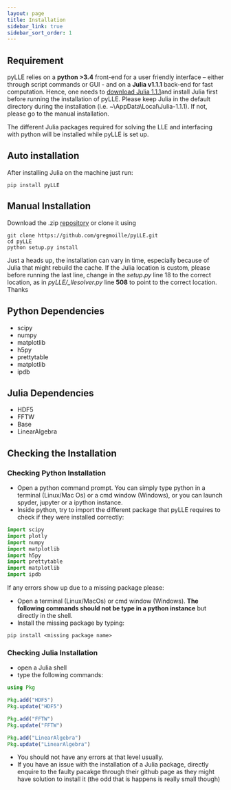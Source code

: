 ```yaml
---
layout: page
title: Installation
sidebar_link: true
sidebar_sort_order: 1
---
```


## Requirement


pyLLE relies on a **python >3.4** front-end for a user friendly interface – either through script commands or GUI - and on a **Julia v1.1.1** back-end for fast computation. Hence, one needs to [download Julia 1.1.1](https://julialang.org)and install Julia first before running the installation of pyLLE. Please keep Julia in the default directory during the installation (i.e. ~\AppData\Local\Julia-1.1.1\). If not, please go to the manual installation.

The different Julia packages required for solving the LLE and interfacing with python will be installed while pyLLE is set up.


## Auto installation


After installing Julia on the machine just run:

```
pip install pyLLE
```

## Manual Installation


Download the .zip [repository](https://github.com/gregmoille/pyLLE/archive/master.zip) or clone it using

```
git clone https://github.com/gregmoille/pyLLE.git
cd pyLLE
python setup.py install
```
Just a heads up, the installation can vary in time, especially because of Julia that might rebuild the cache. If the Julia location is custom, please before running the last line, change in the *setup.py* line 18 to the correct location, as in *pyLLE/_llesolver.py* line **508** to point to the correct location. Thanks

## Python Dependencies

- scipy
- numpy
- matplotlib
- h5py
- prettytable
- matplotlib
- ipdb

## Julia Dependencies

- HDF5
- FFTW
- Base
- LinearAlgebra

## Checking the Installation

### Checking Python Installation

- Open a python command prompt. You can simply type python in a terminal (Linux/Mac Os) or a cmd window (Windows), or you can launch spyder, jupyter or a ipython instance.
- Inside python, try to import the different package that pyLLE requires to check if they were installed correctly:

```python
import scipy
import plotly
import numpy
import matplotlib
import h5py
import prettytable
import matplotlib
import ipdb
```

If any errors show up due to a missing package please:

- Open a terminal (Linux/MacOs) or cmd window (Windows). **The following commands should not be type in a python instance** but directly in the shell.
- Install the missing package by typing:

```
pip install <missing package name>
```

### Checking Julia Installation

- open a Julia shell
- type the following commands:

```julia
using Pkg

Pkg.add("HDF5")
Pkg.update("HDF5")

Pkg.add("FFTW")
Pkg.update("FFTW")

Pkg.add("LinearAlgebra")
Pkg.update("LinearAlgebra")
```

- You should not have any errors at that level usually.
- If you have an issue with the installation of a Julia package, directly enquire to the faulty pacakge through their github page as they might have solution to install it (the odd that is happens is really small though)
